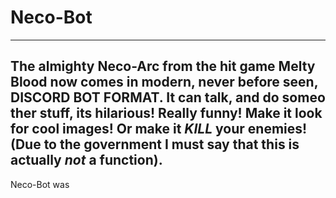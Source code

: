 # Neco-Bot
---
The almighty Neco-Arc from the hit game Melty Blood now comes in modern, never before seen, DISCORD BOT FORMAT. It can talk, and do someo ther stuff, its hilarious! Really funny! Make it look for cool images! Or make it ***KILL*** your enemies! (Due to the government I must say that this is actually ***not*** a function).
---
Neco-Bot was 
